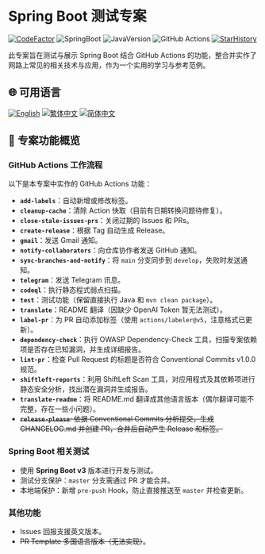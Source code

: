 # Spring Boot 测试专案

[![CodeFactor](https://www.codefactor.io/repository/github/vancetang/demo/badge)](https://www.codefactor.io/repository/github/vancetang/demo) ![SpringBoot](https://img.shields.io/badge/dynamic/xml?url=https://raw.githubusercontent.com/vancetang/demo/master/pom.xml&query=//*[local-name()='parent']/*[local-name()='version']&label=Spring%20Boot&color=brightgreen) ![JavaVersion](https://img.shields.io/badge/dynamic/xml?url=https://raw.githubusercontent.com/vancetang/demo/master/pom.xml&query=//*[local-name()='properties']/*[local-name()='java.version']&label=Java&color=ED8B00&logo=openjdk&logoColor=white) ![GitHub Actions](https://img.shields.io/badge/GitHub%20Actions-Enabled-blue) [![StarHistory](https://img.shields.io/badge/Star%20History-Chart-orange)](https://star-history.com/#vancetang/demo&Date)

此专案旨在测试与展示 Spring Boot 结合 GitHub Actions 的功能，整合并实作了网路上常见的相关技术与应用，作为一个实用的学习与参考范例。


## 🌐 可用语言

[![English](https://img.shields.io/badge/English-Click-yellow)](README.en.md)
[![繁体中文](https://img.shields.io/badge/繁体中文-点击查看-orange)](README.md)
[![简体中文](https://img.shields.io/badge/简体中文-点击查看-green)](README.zh.md)


## 🚀 专案功能概览

### GitHub Actions 工作流程
以下是本专案中实作的 GitHub Actions 功能：
- **`add-labels`**：自动新增或修改标签。
- **`cleanup-cache`**：清除 Action 快取（目前有日期转换问题待修复）。
- **`close-stale-issues-prs`**：关闭过期的 Issues 和 PRs。
- **`create-release`**：根据 Tag 自动生成 Release。
- **`gmail`**：发送 Gmail 通知。
- **`notify-collaborators`**：向仓库协作者发送 GitHub 通知。
- **`sync-branches-and-notify`**：将 `main` 分支同步到 `develop`，失败时发送通知。
- **`telegram`**：发送 Telegram 讯息。
- **`codeql`**：执行静态程式弱点扫描。
- **`test`**：测试功能（保留直接执行 Java 和 `mvn clean package`）。
- **`translate`**：README 翻译（因缺少 OpenAI Token 暂无法测试）。
- **`label-pr`**：为 PR 自动添加标签（使用 `actions/labeler@v5`，注意格式已更新）。
- **`dependency-check`**：执行 OWASP Dependency-Check 工具，扫描专案依赖项是否存在已知漏洞，并生成详细报告。
- **`lint-pr`**：检查 Pull Request 的标题是否符合 Conventional Commits v1.0.0 规范。
- **`shiftleft-reports`**：利用 ShiftLeft Scan 工具，对应用程式及其依赖项进行静态安全分析，找出潜在漏洞并生成报告。
- **`translate-readme`**：将 README.md 翻译成其他语言版本（偶尔翻译可能不完整，存在一些小问题）。
- ~~**`release-please`**: 依据 Conventional Commits 分析提交，生成 CHANGELOG.md 并创建 PR，合并后自动产生 Release 和标签。~~


### Spring Boot 相关测试
- 使用 **Spring Boot v3** 版本进行开发与测试。
- 测试分支保护：`master` 分支需通过 PR 才能合并。
- 本地端保护：新增 `pre-push` Hook，防止直接推送至 `master` 并检查更新。


### 其他功能
- Issues 回报支援英文版本。
- ~~PR Template 多国语言版本（无法实现）~~。